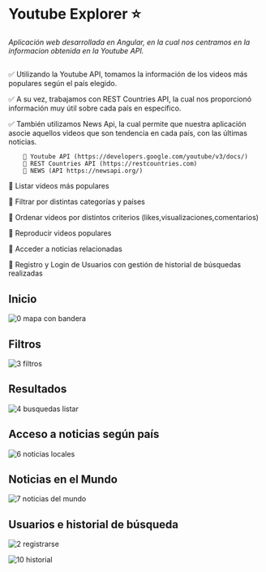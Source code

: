 # Youtube Explorer ⭐
*Aplicación web desarrollada en Angular, en la cual nos centramos en la informacion obtenida en la Youtube API.*
  
##    
✅ Utilizando la Youtube API, tomamos la información de los videos más populares según el país elegido.

✅ A su vez, trabajamos con REST Countries API, la cual nos proporcionó información muy útil sobre cada país en específico.

✅ También utilizamos News Api, la cual permite que nuestra aplicación asocie aquellos videos que son tendencia en cada país, con las últimas noticias.

        📝 Youtube API (https://developers.google.com/youtube/v3/docs/)
        📝 REST Countries API (https://restcountries.com)
        📝 NEWS (API https://newsapi.org/)






📌 Listar videos más populares

📌 Filtrar por distintas categorías y países

📌 Ordenar videos por distintos criterios (likes,visualizaciones,comentarios)

📌 Reproducir videos populares

📌 Acceder a noticias relacionadas

📌 Registro y Login de Usuarios con gestión de historial de búsquedas realizadas


##  

## Inicio

![0 mapa con bandera](https://github.com/Sergio-Arean/Prueba1.2/assets/101679332/5525d4e7-799a-4bfa-87a0-093eee8e40f8)

         

## Filtros
![3  filtros](https://github.com/Sergio-Arean/Prueba1.2/assets/101679332/b4084fb0-de7a-4059-8c09-13eea643b38e)


## Resultados
![4  busquedas listar](https://github.com/Sergio-Arean/Prueba1.2/assets/101679332/e4bd65cc-b85b-4f9d-9825-e2c3dbf7b490)



## Acceso a noticias según país

![6  noticias locales](https://github.com/Sergio-Arean/Prueba1.2/assets/101679332/5a4077bb-7f6b-4539-8e26-25ff1bc8b99d)


## Noticias en el Mundo
![7  noticias del mundo](https://github.com/Sergio-Arean/Prueba1.2/assets/101679332/7b8dffc4-f1fc-4b19-b397-4c4ee141638c)


## Usuarios e historial de búsqueda
![2  registrarse](https://github.com/Sergio-Arean/Prueba1.2/assets/101679332/3ea70a47-29be-468e-a6dc-261d879dc927)

![10 historial](https://github.com/Sergio-Arean/Prueba1.2/assets/101679332/ae6bc59c-4e28-4a61-b059-538013895dfb)
